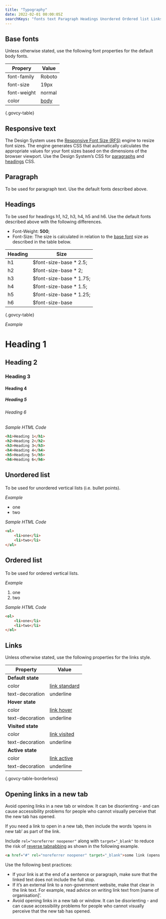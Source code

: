 ```yaml
---
title: "Typography"
date: 2022-02-01 00:00:05Z
searchKeys: "fonts text Paragraph Headings Unordered Ordered list Links"
--- 
```


## Base fonts 
Unless otherwise stated, use the following font properties for the default body fonts. 

|Propery     |Value       |
|------------|------------|
|font-family | Roboto     |
|font-size   | 19px       |
|font-weight | normal     |
|color       | [body](../colour/)|

{.govcy-table}

## Responsive text
The Design System uses the  [Responsive Font Size (RFS)](https://github.com/twbs/rfs/) engine to resize font sizes. The engine generates CSS that automatically calculates the appropriate values for your font sizes based on the dimensions of the browser viewport. Use the Design System’s CSS for [paragraphs](#paragraph) and [headings](#headings) CSS.

## Paragraph
To be used for paragraph text. Use the default fonts described above.

## Headings
To be used for headings h1, h2, h3, h4, h5 and h6. Use the default fonts described above with the following differences. 

- Font-Weight: **500**;
- Font-Size: The size is calculated in relation to the [base font](#base-fonts) size as described in the table below. 

|Heading |Size                     |
|--------|-------------------------|
|h1      | $font-size-base * 2.5;  |
|h2      | $font-size-base * 2;    |
|h3      | $font-size-base * 1.75; |
|h4      | $font-size-base * 1.5;  |
|h5      | $font-size-base * 1.25; |
|h6      | $font-size-base         |

{.govcy-table}

*Example*
<div class="govcy-container govcy-p-4  govcy-br-1 govcy-br-standard govcy-mb-4">
<h1>Heading 1</h1>
<h2>Heading 2</h2>
<h3>Heading 3</h3>
<h4>Heading 4</h4>
<h5>Heading 5</h5>  
<h6>Heading 6</h6>
</div>

*Sample HTML Code*
```html
<h1>Heading 1</h1>
<h2>Heading 2</h2>
<h3>Heading 3</h3>
<h4>Heading 4</h4>
<h5>Heading 5</h5>
<h6>Heading 6</h6>
```

## Unordered list <ul>
To be used for unordered vertical lists (i.e. bullet points). 

*Example*
<div class="govcy-container govcy-p-4  govcy-br-1 govcy-br-standard govcy-mb-4">
<ul>
    <li>one</li>
    <li>two</li>
</ul>
</div>

*Sample HTML Code*
```html
<ul>
    <li>one</li>
    <li>two</li>
</ul>
```

## Ordered list <ol>
To be used for ordered vertical lists. 

*Example*
<div class="govcy-container govcy-p-4  govcy-br-1 govcy-br-standard govcy-mb-4">
<ol>
    <li>one</li>
    <li>two</li>
</ol>
</div>

*Sample HTML Code*
```html
<ol>
    <li>one</li>
    <li>two</li>
</ol>
```

## Links

Unless otherwise stated, use the following properties for the links style. 

|Property               |Value                     |
|-----------------------|--------------------------|
|**Default state**      |                          |
|color                  |[link standard](../colour/#link-colours)|
|text-decoration        |underline|
|**Hover state**      |                          |
|color                  |[link hover](../colour/#link-colours)|
|text-decoration        |underline|
|**Visited state**      |                          |
|color                  |[link visited](../colour/#link-colours)|
|text-decoration        |underline|
|**Active state**      |                          |
|color                  |[link active](../colour/#link-colours)|
|text-decoration        |underline|

{.govcy-table-borderless}

## Opening links in a new tab
Avoid opening links in a new tab or window. It can be disorienting - and can cause accessibility problems for people who cannot visually perceive that the new tab has opened.

If you need a link to open in a new tab, then include the words ‘opens in new tab’ as part of the link. 

Include `rel="noreferrer noopener"` along with `target="_blank"` to reduce the risk of [reverse tabnabbing](https://owasp.org/www-community/attacks/Reverse_Tabnabbing) as shown in the following example.

```html
<a href="#" rel="noreferrer noopener" target="_blank">some link (opens in new tab)</a>
```

Use the following best practices:
- If your link is at the end of a sentence or paragraph, make sure that the linked text does not include the full stop.
- If it’s an external link to a non-government website, make that clear in the link text. For example, read advice on writing link text from [name of organisation]’. 
- Avoid opening links in a new tab or window. It can be disorienting - and can cause accessibility problems for people who cannot visually perceive that the new tab has opened.
